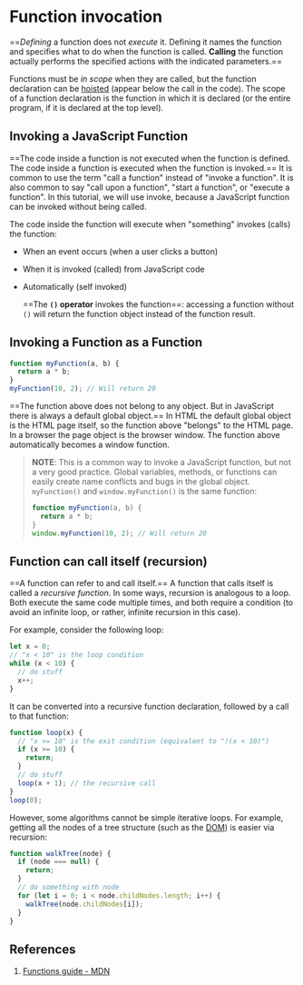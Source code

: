 # Function invocation

==*Defining* a function does not *execute* it. Defining it names the function and specifies what to do when the function is called. **Calling** the function actually performs the specified actions with the indicated parameters.==

Functions must be *in scope* when they are called, but the function declaration can be [hoisted](https://developer.mozilla.org/en-US/docs/Web/JavaScript/Guide/Functions#function_hoisting) (appear below the call in the code). The scope of a function declaration is the function in which it is declared (or the entire program, if it is declared at the top level).

## Invoking a JavaScript Function

==The code inside a function is not executed when the function is defined. The code inside a function is executed when the function is invoked.== It is common to use the term "call a function" instead of "invoke a function". It is also common to say "call upon a function", "start a function", or "execute a function". In this tutorial, we will use invoke, because a JavaScript function can be invoked without being called.

The code inside the function will execute when "something" invokes (calls) the function:

- When an event occurs (when a user clicks a button)

- When it is invoked (called) from JavaScript code

- Automatically (self invoked)

  ==The **`()` operator** invokes the function==: accessing a function without `()` will return the function object instead of the function result.

## Invoking a Function as a Function

```js
function myFunction(a, b) {
  return a * b;
}
myFunction(10, 2); // Will return 20
```

==The function above does not belong to any object. But in JavaScript there is always a default global object.== In HTML the default global object is the HTML page itself, so the function above "belongs" to the HTML page. In a browser the page object is the browser window. The function above automatically becomes a window function.

> **NOTE**: This is a common way to invoke a JavaScript function, but not a very good practice. Global variables, methods, or functions can easily create name conflicts and bugs in the global object. `myFunction()` and `window.myFunction()` is the same function:
>
> ```js
> function myFunction(a, b) {
>   return a * b;
> }
> window.myFunction(10, 2); // Will return 20
> ```

## Function can call itself (recursion)

==A function can refer to and call itself.== A function that calls itself is called a *recursive function*. In some ways, recursion is analogous to a loop. Both execute the same code multiple times, and both require a condition (to avoid an infinite loop, or rather, infinite recursion in this case).

For example, consider the following loop:

```js
let x = 0;
// "x < 10" is the loop condition
while (x < 10) {
  // do stuff
  x++;
}
```

It can be converted into a recursive function declaration, followed by a call to that function:

```js
function loop(x) {
  // "x >= 10" is the exit condition (equivalent to "!(x < 10)")
  if (x >= 10) {
    return;
  }
  // do stuff
  loop(x + 1); // the recursive call
}
loop(0);
```

However, some algorithms cannot be simple iterative loops. For example, getting all the nodes of a tree structure (such as the [DOM](https://developer.mozilla.org/en-US/docs/Web/API/Document_Object_Model)) is easier via recursion:

```js
function walkTree(node) {
  if (node === null) {
    return;
  }
  // do something with node
  for (let i = 0; i < node.childNodes.length; i++) {
    walkTree(node.childNodes[i]);
  }
}
```

## References

1. [Functions guide - MDN](https://developer.mozilla.org/en-US/docs/Web/JavaScript/Guide/Functions)
